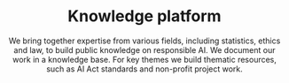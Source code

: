 ---
layout: sublandingpage
title: Knowledge platform
titleline2: Statistical and legal expertise
subtitle: >
  We bring together expertise from various fields, including statistics, ethics
  and law, to build public knowledge on responsible AI. We document our work in
  a knowledge base. For key themes we build thematic resources, such as AI Act
  standards and non-profit project work.
icon: fa-light fa-layer-group
color: "#2559A2"
search:
  excludeFromSearch: true
subpage_links:
  - title: Knowledge base
    titleline2: >-
      Collection of our public AI Standards, white papers, op-eds and readworthy
      articles, including search functionalities.
    icon: fa-light fa-layer-group
    color: "#FFF"
  - title: Knowledge base
    titleline2: >-
      Collection of our public AI Standards, white papers, op-eds and readworthy
      articles, including search functionalities.
    icon: fa-light fa-layer-group
    color: "#FFF"
  - title: Knowledge base
    titleline2: >-
      Collection of our public AI Standards, white papers, op-eds and readworthy
      articles, including search functionalities.
    icon: fa-light fa-layer-group
    color: "#FFF"
  - title: Knowledge base
    titleline2: >-
      Collection of our public AI Standards, white papers, op-eds and readworthy
      articles, including search functionalities.
    icon: fa-light fa-layer-group
    color: "#FFF"
---